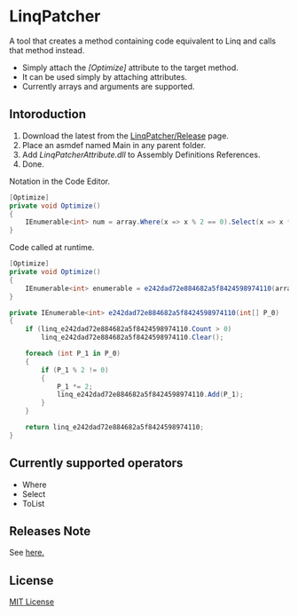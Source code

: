 # LinqPatcher

A tool that creates a method containing code equivalent to Linq and calls that method instead.

  - Simply attach the *[Optimize]* attribute to the target method.
  - It can be used simply by attaching attributes.
  - Currently arrays and arguments are supported.
  
## Intoroduction

  1. Download the latest from the [LinqPatcher/Release](https://github.com/aiczk/LinqPatcher/releases) page.
  2. Place an asmdef named Main in any parent folder.
  3. Add *LinqPatcherAttribute.dll* to Assembly Definitions References.
  4. Done.

Notation in the Code Editor.
```cs
[Optimize]
private void Optimize()
{
	IEnumerable<int> num = array.Where(x => x % 2 == 0).Select(x => x * 2);
}
```

Code called at runtime.
```cs
[Optimize]
private void Optimize()
{
	IEnumerable<int> enumerable = e242dad72e884682a5f8424598974110(array);
}

private IEnumerable<int> e242dad72e884682a5f8424598974110(int[] P_0)
{
	if (linq_e242dad72e884682a5f8424598974110.Count > 0)
		linq_e242dad72e884682a5f8424598974110.Clear();

	foreach (int P_1 in P_0)
	{
		if (P_1 % 2 != 0)
		{
			P_1 *= 2;
			linq_e242dad72e884682a5f8424598974110.Add(P_1);
		}
	}

	return linq_e242dad72e884682a5f8424598974110;
}
```


## Currently supported operators
 - Where
 - Select
 - ToList
 
## Releases Note
See [here.](https://github.com/aiczk/LinqPatcher/releases)

## License
[MIT License](https://github.com/aiczk/LinqPatcher/blob/master/License.txt)
